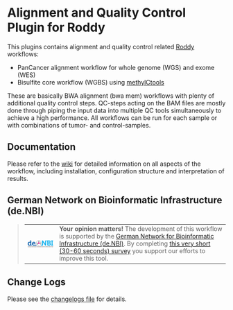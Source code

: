 # Alignment and Quality Control Plugin for Roddy

This plugins contains alignment and quality control related [Roddy](https://github.com/eilslabs/Roddy) workflows:

- PanCancer alignment workflow for whole genome (WGS) and exome (WES)
- Bisulfite core workflow (WGBS) using [methylCtools](https://github.com/hovestadt/methylCtools)

These are basically BWA alignment (bwa mem) workflows with plenty of additional quality control steps. QC-steps acting on the BAM files are mostly done through piping the input data into multiple QC tools simultaneously to achieve a high performance. All workflows can be run for each sample or with combinations of tumor- and control-samples.

## Documentation

Please refer to the [wiki](../../wiki/) for detailed information on all aspects of the workflow, including installation, configuration structure and interpretation of results.  

## German Network on Bioinformatic Infrastructure (de.NBI) 

> <table><tr><td><a href="https://www.denbi.de/"><img src="docs/images/denbi.png" alt="de.NBI logo" width="300" align="left"></a></td><td><strong>Your opinion matters!</strong> The development of this workflow is supported by the <a href="https://www.denbi.de/">German Network for Bioinformatic Infrastructure (de.NBI)</a>. By completing <a href="https://www.surveymonkey.de/r/denbi-service?sc=hd-hub&tool=AlignmentAndQCWorkflows">this very short (30-60 seconds) survey</a> you support our efforts to improve this tool.</td></tr></table>

## Change Logs

Please see the [changelogs file](Changelog.md) for details.
